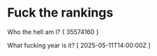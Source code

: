 # Fuck the rankings

Who the hell am I?
{ 35574160 }

What fucking year is it?
[ 2025-05-11T14:00:00Z ]
